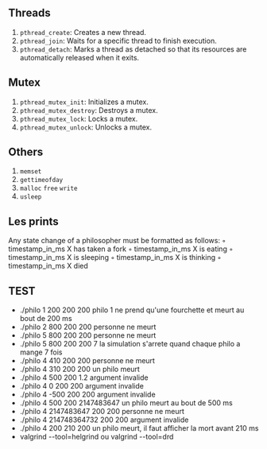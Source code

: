 ## Threads

1. `pthread_create`: Creates a new thread.
2. `pthread_join`: Waits for a specific thread to finish execution.
3. `pthread_detach`: Marks a thread as detached so that its resources are automatically released when it exits.

## Mutex

1. `pthread_mutex_init`: Initializes a mutex.
2. `pthread_mutex_destroy`: Destroys a mutex.
3. `pthread_mutex_lock`: Locks a mutex.
4. `pthread_mutex_unlock`: Unlocks a mutex.

## Others

1. `memset`
2. `gettimeofday`
3. `malloc` `free` `write`
4. `usleep`

## Les prints 

Any state change of a philosopher must be formatted as follows:
◦ timestamp_in_ms X has taken a fork
◦ timestamp_in_ms X is eating
◦ timestamp_in_ms X is sleeping
◦ timestamp_in_ms X is thinking
◦ timestamp_in_ms X died

## TEST

- ./philo 1 200 200 200	philo 1 ne prend qu'une fourchette et meurt au bout de 200 ms
- ./philo 2 800 200 200	personne ne meurt
- ./philo 5 800 200 200	personne ne meurt
- ./philo 5 800 200 200 7 la simulation s'arrete quand chaque philo a mange 7 fois
- ./philo 4 410 200 200	personne ne meurt
- ./philo 4 310 200 200	un philo meurt
- ./philo 4 500 200 1.2	argument invalide
- ./philo 4 0 200 200	argument invalide
- ./philo 4 -500 200 200	argument invalide
- ./philo 4 500 200 2147483647	un philo meurt au bout de 500 ms
- ./philo 4 2147483647 200 200	personne ne meurt
- ./philo 4 214748364732 200 200	argument invalide
- ./philo 4 200 210 200	un philo meurt, il faut afficher la mort avant 210 ms
- valgrind --tool=helgrind ou valgrind --tool=drd